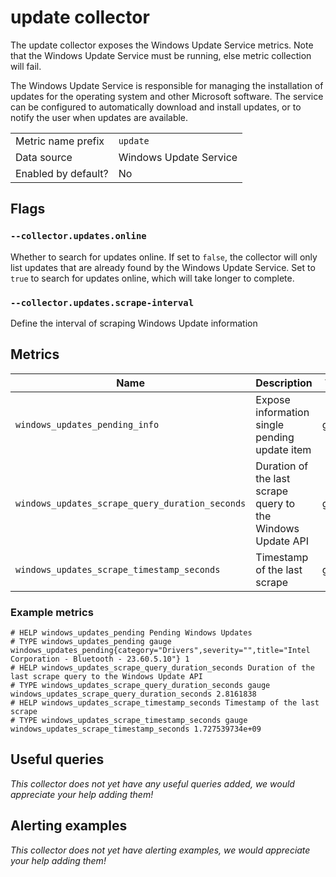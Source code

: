 # update collector

The update collector exposes the Windows Update Service metrics. Note that the Windows Update Service must be running, else metric collection will fail.

The Windows Update Service is responsible for managing the installation of updates for the operating system and other Microsoft software. The service can be configured to automatically download and install updates, or to notify the user when updates are available.


|                     |                        |
|---------------------|------------------------|
| Metric name prefix  | `update`               |
| Data source         | Windows Update Service |
| Enabled by default? | No                     |
## Flags

### `--collector.updates.online`
Whether to search for updates online. If set to `false`, the collector will only list updates that are already found by the Windows Update Service.
Set to `true` to search for updates online, which will take longer to complete.

### `--collector.updates.scrape-interval`
Define the interval of scraping Windows Update information

## Metrics

| Name                           | Description                                   | Type  | Labels                        |
|--------------------------------|-----------------------------------------------|-------|-------------------------------|
| `windows_updates_pending_info` | Expose information single pending update item | gauge | `category`,`severity`,`title` |
| `windows_updates_scrape_query_duration_seconds` | Duration of the last scrape query to the Windows Update API | gauge |  |
| `windows_updates_scrape_timestamp_seconds` | Timestamp of the last scrape | gauge |  |

### Example metrics
```
# HELP windows_updates_pending Pending Windows Updates
# TYPE windows_updates_pending gauge
windows_updates_pending{category="Drivers",severity="",title="Intel Corporation - Bluetooth - 23.60.5.10"} 1
# HELP windows_updates_scrape_query_duration_seconds Duration of the last scrape query to the Windows Update API
# TYPE windows_updates_scrape_query_duration_seconds gauge
windows_updates_scrape_query_duration_seconds 2.8161838
# HELP windows_updates_scrape_timestamp_seconds Timestamp of the last scrape
# TYPE windows_updates_scrape_timestamp_seconds gauge
windows_updates_scrape_timestamp_seconds 1.727539734e+09
```

## Useful queries
_This collector does not yet have any useful queries added, we would appreciate your help adding them!_

## Alerting examples
_This collector does not yet have alerting examples, we would appreciate your help adding them!_
